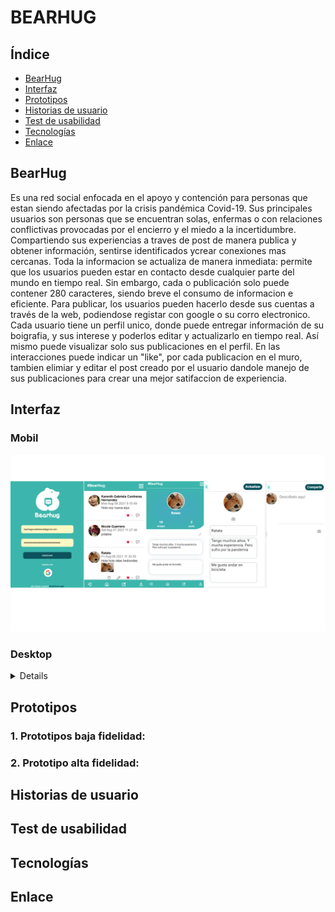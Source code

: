 # BEARHUG

## Índice

* [BearHug](#BearHug)
* [Interfaz](#interfaz)
* [Prototipos](#prototipos)
* [Historias de usuario](#historias-de-usuario)
* [Test de usabilidad](#test-de-usabilidad)
* [Tecnologías](#tecnologias)
* [Enlace](#enlace)

## BearHug 
Es una red social enfocada en el  apoyo y contención para personas que estan siendo afectadas por la crisis pandémica Covid-19. Sus principales usuarios son  personas que se encuentran solas, enfermas o con relaciones conflictivas provocadas por el encierro y el miedo a la incertidumbre. Compartiendo sus experiencias a traves de post de manera publica y obtener información, sentirse identificados ycrear conexiones mas cercanas. 
Toda la informacion se actualiza de manera  inmediata: permite que los usuarios pueden estar en contacto desde cualquier parte del mundo en tiempo real.
Sin embargo, cada  o publicación solo puede contener 280 caracteres, siendo breve el consumo de informacion e eficiente. Para publicar, los usuarios pueden hacerlo desde sus cuentas a través de la web, podiendose registar con google o su corro electronico.
Cada usuario tiene un perfil unico, donde puede entregar información de su boigrafia, y sus interese y poderlos editar y actualizarlo en tiempo real. Así mismo puede visualizar solo sus publicaciones en  el perfil.
En las interacciones puede indicar un "like", por cada publicacion en el muro, tambien elimiar y editar el post creado por el usuario dandole manejo de sus publicaciones para crear una mejor satifaccion de experiencia.

## Interfaz
### Mobil
![Prototipo-inicial](./src/images/mobilFirst.png) 

### Desktop
<details>

![Prototipo-inicial](./src/images/LoginDesktop.png)
![Prototipo-inicial](./src/images/homeDesktop.png)  
![Prototipo-inicial](./src/images/perfilDesktop.png) 
![Prototipo-inicial](./src/images/editarPerfilDesktop.png)
</details>

## Prototipos

### 1. Prototipos baja fidelidad:

### 2. Prototipo alta fidelidad:

## Historias de usuario

## Test de usabilidad

## Tecnologías

## Enlace
